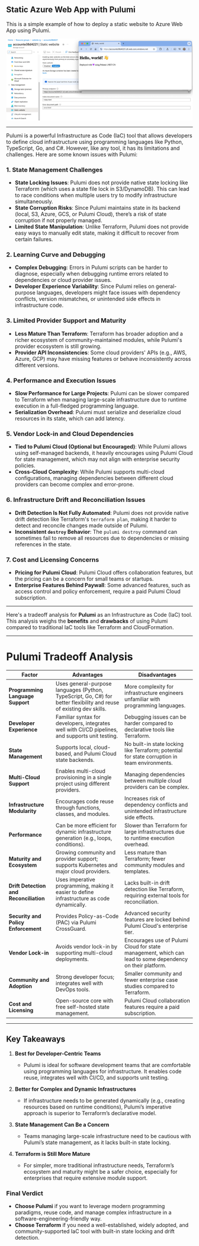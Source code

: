 ## Static Azure Web App with Pulumi

This is a simple example of how to deploy a static website to Azure Web App using Pulumi.


![](./images/deploy.png)


--- 


Pulumi is a powerful Infrastructure as Code (IaC) tool that allows developers to define cloud infrastructure using programming languages like Python, TypeScript, Go, and C#. However, like any tool, it has its limitations and challenges. Here are some known issues with Pulumi:

### **1. State Management Challenges**

- **State Locking Issues**: Pulumi does not provide native state locking like Terraform (which uses a state file lock in S3/DynamoDB). This can lead to race conditions when multiple users try to modify infrastructure simultaneously.
- **State Corruption Risks**: Since Pulumi maintains state in its backend (local, S3, Azure, GCS, or Pulumi Cloud), there’s a risk of state corruption if not properly managed.
- **Limited State Manipulation**: Unlike Terraform, Pulumi does not provide easy ways to manually edit state, making it difficult to recover from certain failures.

### **2. Learning Curve and Debugging**

- **Complex Debugging**: Errors in Pulumi scripts can be harder to diagnose, especially when debugging runtime errors related to dependencies or cloud provider issues.
- **Developer Experience Variability**: Since Pulumi relies on general-purpose languages, developers might face issues with dependency conflicts, version mismatches, or unintended side effects in infrastructure code.

### **3. Limited Provider Support and Maturity**

- **Less Mature Than Terraform**: Terraform has broader adoption and a richer ecosystem of community-maintained modules, while Pulumi's provider ecosystem is still growing.
- **Provider API Inconsistencies**: Some cloud providers' APIs (e.g., AWS, Azure, GCP) may have missing features or behave inconsistently across different versions.

### **4. Performance and Execution Issues**

- **Slow Performance for Large Projects**: Pulumi can be slower compared to Terraform when managing large-scale infrastructure due to runtime execution in a full-fledged programming language.
- **Serialization Overhead**: Pulumi must serialize and deserialize cloud resources in its state, which can add latency.

### **5. Vendor Lock-in and Cloud Dependencies**

- **Tied to Pulumi Cloud (Optional but Encouraged)**: While Pulumi allows using self-managed backends, it heavily encourages using Pulumi Cloud for state management, which may not align with enterprise security policies.
- **Cross-Cloud Complexity**: While Pulumi supports multi-cloud configurations, managing dependencies between different cloud providers can become complex and error-prone.

### **6. Infrastructure Drift and Reconciliation Issues**

- **Drift Detection Is Not Fully Automated**: Pulumi does not provide native drift detection like Terraform's `terraform plan`, making it harder to detect and reconcile changes made outside of Pulumi.
- **Inconsistent `destroy` Behavior**: The `pulumi destroy` command can sometimes fail to remove all resources due to dependencies or missing references in the state.

### **7. Cost and Licensing Concerns**

- **Pricing for Pulumi Cloud**: Pulumi Cloud offers collaboration features, but the pricing can be a concern for small teams or startups.
- **Enterprise Features Behind Paywall**: Some advanced features, such as access control and policy enforcement, require a paid Pulumi Cloud subscription.


--- 

Here's a tradeoff analysis for **Pulumi** as an Infrastructure as Code (IaC) tool. This analysis weighs the **benefits** and **drawbacks** of using Pulumi compared to traditional IaC tools like Terraform and CloudFormation.

---

# **Pulumi Tradeoff Analysis**

| **Factor**               | **Advantages** | **Disadvantages** |
|--------------------------|---------------|-------------------|
| **Programming Language Support** | Uses general-purpose languages (Python, TypeScript, Go, C#) for better flexibility and reuse of existing dev skills. | More complexity for infrastructure engineers unfamiliar with programming languages. |
| **Developer Experience** | Familiar syntax for developers, integrates well with CI/CD pipelines, and supports unit testing. | Debugging issues can be harder compared to declarative tools like Terraform. |
| **State Management** | Supports local, cloud-based, and Pulumi Cloud state backends. | No built-in state locking like Terraform; potential for state corruption in team environments. |
| **Multi-Cloud Support** | Enables multi-cloud provisioning in a single project using different providers. | Managing dependencies between multiple cloud providers can be complex. |
| **Infrastructure Modularity** | Encourages code reuse through functions, classes, and modules. | Increases risk of dependency conflicts and unintended infrastructure side effects. |
| **Performance** | Can be more efficient for dynamic infrastructure generation (e.g., loops, conditions). | Slower than Terraform for large infrastructures due to runtime execution overhead. |
| **Maturity and Ecosystem** | Growing community and provider support; supports Kubernetes and major cloud providers. | Less mature than Terraform; fewer community modules and templates. |
| **Drift Detection and Reconciliation** | Uses imperative programming, making it easier to define infrastructure as code dynamically. | Lacks built-in drift detection like Terraform, requiring external tools for reconciliation. |
| **Security and Policy Enforcement** | Provides Policy-as-Code (PAC) via Pulumi CrossGuard. | Advanced security features are locked behind Pulumi Cloud's enterprise tier. |
| **Vendor Lock-in** | Avoids vendor lock-in by supporting multi-cloud deployments. | Encourages use of Pulumi Cloud for state management, which can lead to some dependency on their platform. |
| **Community and Adoption** | Strong developer focus; integrates well with DevOps tools. | Smaller community and fewer enterprise case studies compared to Terraform. |
| **Cost and Licensing** | Open-source core with free self-hosted state management. | Pulumi Cloud collaboration features require a paid subscription. |

---

## **Key Takeaways**

1. **Best for Developer-Centric Teams**  
   - Pulumi is ideal for software development teams that are comfortable using programming languages for infrastructure. It enables code reuse, integrates well with CI/CD, and supports unit testing.
   
2. **Better for Complex and Dynamic Infrastructures**  
   - If infrastructure needs to be generated dynamically (e.g., creating resources based on runtime conditions), Pulumi’s imperative approach is superior to Terraform’s declarative model.

3. **State Management Can Be a Concern**  
   - Teams managing large-scale infrastructure need to be cautious with Pulumi’s state management, as it lacks built-in state locking.

4. **Terraform is Still More Mature**  
   - For simpler, more traditional infrastructure needs, Terraform’s ecosystem and maturity might be a safer choice, especially for enterprises that require extensive module support.

### **Final Verdict**
- **Choose Pulumi** if you want to leverage modern programming paradigms, reuse code, and manage complex infrastructure in a software-engineering-friendly way.
- **Choose Terraform** if you need a well-established, widely adopted, and community-supported IaC tool with built-in state locking and drift detection.


